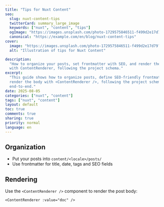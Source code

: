 ```yaml
---
title: "Tips for Nuxt Content"
seo:
  slug: nuxt-content-tips
  twitterCard: summary_large_image
  keywords: ["nuxt", "content", "tips"]
  ogImage: "https://images.unsplash.com/photo-1729575846511-f499d2e17d79?fm=jpg&q=60&w=3000&ixlib=rb-4.1.0&ixid=M3wxMjA3fDB8MHxzZWFyY2h8Mnx8YmFzaWMlMjBiYWNrZ3JvdW5kfGVufDB8fDB8fHww"
  canonical: "https://example.com/en/blog/nuxt-content-tips"
cover:
  image: "https://images.unsplash.com/photo-1729575846511-f499d2e17d79?fm=jpg&q=60&w=3000&ixlib=rb-4.1.0&ixid=M3wxMjA3fDB8MHxzZWFyY2h8Mnx8YmFzaWMlMjBiYWNrZ3JvdW5kfGVufDB8fDB8fHww"
  alt: "Illustration of tips for Nuxt Content"

description:
  "How to organize your posts, set frontmatter with SEO, and render the body
  with ContentRenderer, following the project schema."
excerpt:
  "This guide shows how to organize posts, define SEO-friendly frontmatter and
  render the body with <ContentRenderer />, following the project schema
  end-to-end."
date: 2025-08-05
categories: ["nuxt", "content"]
tags: ["nuxt", "content"]
layout: default
toc: true
comments: true
sharing: true
priority: normal
language: en
---
```


## Organization

- Put your posts into `content/<locale>/posts/`
- Use frontmatter for title, date, tags and SEO fields

## Rendering

Use the `<ContentRenderer />` component to render the post body:

```vue
<ContentRenderer :value="doc" />
```
